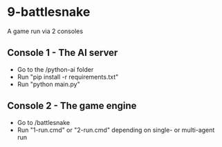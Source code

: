 # 9-battlesnake
A game run via 2 consoles
## Console 1 - The AI server
- Go to the /python-ai folder
- Run "pip install -r requirements.txt"
- Run "python main.py"
## Console 2 - The game engine
- Go to /battlesnake
- Run "1-run.cmd" or "2-run.cmd" depending on single- or multi-agent run